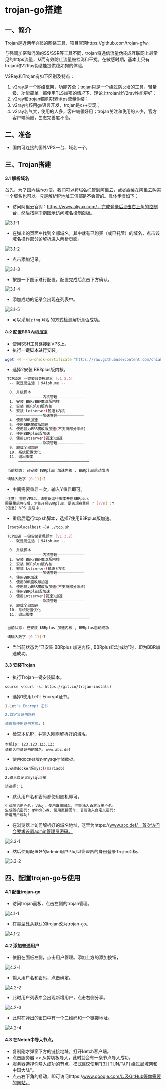 # trojan-go搭建

## 一、简介

Trojan是近两年兴起的网络工具，项目官网https://github.com/trojan-gfw。

与强调加密和混淆的SS/SSR等工具不同，trojan将通信流量伪装成互联网上最常见的https流量，从而有效防止流量被检测和干扰。在敏感时期，基本上只有trojan和V2Ray伪装能提供稳如狗的体验。

V2Ray和Trojan有如下区别及特点：

1. v2ray是一个网络框架，功能齐全；trojan只是一个绕过防火墙的工具，轻量级、功能简单；都使用TLS加密的情况下，理论上trojan比V2ray性能更好；
2. v2ray和trojan都能实现https流量伪装；
3. v2ray内核用go语言开发，trojan是c++实现；
4. v2ray名气大，使用的人多，客户端很好用；trojan关注和使用的人少，官方客户端简陋，生态完善度不高。

## 二、准备

- 国内可连接的国外VPS一台、域名一个。

## 三、Trojan搭建

#### 3.1 解析域名

首先，为了国内操作方便，我们可以将域名托管到阿里云，或者直接在阿里云购买一个域名也可以。只是解析IP地址工信部是不会管的。具体步骤如下：

- 访问阿里云官网：https://www.aliyun.com/，完成登录后点击右上角的控制台，然后按照下例图示访问域名控制面板。

![3.1-1](./img/3.1-1.png)

- 在弹出的页面中找到全部域名，其中就有已购买（或已托管）的域名，点击该域名操作部分的解析进入解析页面。

![3.1-2](./img/3.1-2.png)

- 点击添加记录。

![3.1-3](./img/3.1-3.png)

- 按照一下图示进行配置，配置完成后点击下方确认。

![3.1-4](./img/3.1-4.png)

- 添加成功的记录会出现在列表中。

![3.1-5](./img/3.1-5.jpg)

- 可以采用 `ping 域名` 的方式检测解析是否成功。

#### 3.2 配置BBR内核加速

- 使用SSH工具连接到VPS上。
- 执行一键脚本进行安装。

```bash
wget -N --no-check-certificate "https://raw.githubusercontent.com/chiakge/Linux-NetSpeed/master/tcp.sh" && chmod +x tcp.sh && ./tcp.sh
```

- 选择2安装 BBRplus版内核。

```bash
 TCP加速 一键安装管理脚本 [v1.3.2]
  -- 就是爱生活 | 94ish.me --

  0. 升级脚本
     ————————————内核管理————————————
  1. 安装 BBR/BBR魔改版内核
  2. 安装 BBRplus版内核
  3. 安装 Lotserver(锐速)内核
     ————————————加速管理————————————
  4. 使用BBR加速
  5. 使用BBR魔改版加速
  6. 使用暴力BBR魔改版加速(不支持部分系统)
  7. 使用BBRplus版加速
  8. 使用Lotserver(锐速)加速
     ————————————杂项管理————————————
  9. 卸载全部加速
  10. 系统配置优化
  11. 退出脚本
      ————————————————————————————————

 当前状态: 已安装 BBRplus 加速内核 , BBRplus启动成功

 请输入数字 [0-11]:2
```

- 中间需要重启一次，输入Y重启即可。

```bash
[注意] 重启VPS后，请重新运行脚本开启BBRplus
需要重启VPS后，才能开启BBRplus，是否现在重启 ? [Y/n] :Y
[信息] VPS 重启中...
```

- 重启后运行tcp.sh脚本，选择7使用BBRplus版加速。

```bash
 [root@localhost ~]# ./tcp.sh
 
 TCP加速 一键安装管理脚本 [v1.3.2]
  -- 就是爱生活 | 94ish.me --

  0. 升级脚本
     ————————————内核管理————————————
  1. 安装 BBR/BBR魔改版内核
  2. 安装 BBRplus版内核
  3. 安装 Lotserver(锐速)内核
     ————————————加速管理————————————
  4. 使用BBR加速
  5. 使用BBR魔改版加速
  6. 使用暴力BBR魔改版加速(不支持部分系统)
  7. 使用BBRplus版加速
  8. 使用Lotserver(锐速)加速
     ————————————杂项管理————————————
  9. 卸载全部加速
  10. 系统配置优化
  11. 退出脚本
      ————————————————————————————————

 当前状态: 已安装 BBRplus 加速内核 , BBRplus启动成功

 请输入数字 [0-11]:7
```

- 当当前状态为“已安装 BBRplus 加速内核 , BBRplus启动成功”时，即为BBR加速成功。

#### 3.3 安装Trojan

- 执行Trojan一键安装脚本。

```shell
source <(curl -sL https://git.io/trojan-install)
```

- 选择1使用Let's Encrypt证书。

```bash
1.Let's Encrypt 证书

2.自定义证书路径

请选择使用证书方式: 1
```

- 检查本机IP，并输入刚刚解析好的域名。

```bas
本机ip: 123.123.123.123
请输入申请证书的域名: www.abc.def
```

- 使用docker版的mysql存储数据。

```bash
1.安装docker版mysql(mariadb)

2.输入自定义mysql连接

请选择: 1
```

- 默认用户名和密码都使用随机即可。

```bash
生成随机用户名: VUAj, 使用直接回车, 否则输入自定义用户名: 
生成随机密码: qVMdYJwN, 使用直接回车, 否则输入自定义密码: 
新增用户成功!
```

- 在浏览器上访问解析好的域名地址，这里为https://www.abc.def/，首次访问会要求设置admin管理员密码。

![3.3-1](./img/3.3-1.png)

- 然后使用配置好的admin用户即可以管理员的身份登录Trojan面板。

![3.3-2](./img/3.3-2.png)

## 四、配置trojan-go与使用

#### 4.1 配置trojan-go

- 访问trojan面板，点击左侧的trojan管理。

![4.1-1](./img/4.1-1.png)

- 在类型处从默认的trojan改为trojan-go。

![4.1-2](./img/4.1-2.png)

#### 4.2 添加普通用户

- 依旧在面板左侧，点击用户管理。添加上方的添加按钮，

![4.2-1](./img/4.2-1.jpg)

- 输入用户名和密码，点击确定。

![4.2-2](./img/4.2-2.jpg)

- 此时用户列表中会出现新增用户，点击右侧分享。

![4.2-3](./img/4.2-3.png)

- 此时在弹出的窗口中有一个二维码和一个链接地址。

![4.2-4](./img/4.2-4.png)

#### 4.3 在Netch中导入节点。

- 复制刚才弹窗下方的链接地址，打开Netch客户端。
- 点击服务器 >> 从剪切板导入，此时就会有一条节点导入成功。
- 服务器选择你导入成功的节点，模式建议使用"\[3] [TUN/TAP] 绕过局域网和中国大陆"。
- 点击右下角的启动，即可访问https://www.google.com/以及GitHub等你需要的网站。

